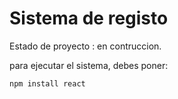 <h1> Sistema de registo</h1>

Estado de proyecto : en contruccion.

para ejecutar el sistema, debes poner:

```npm install react```
